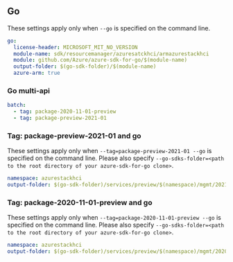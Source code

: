 ## Go

These settings apply only when `--go` is specified on the command line.

```yaml $(go) && $(track2)
go:
  license-header: MICROSOFT_MIT_NO_VERSION
  module-name: sdk/resourcemanager/azuresatckhci/armazurestackhci
  module: github.com/Azure/azure-sdk-for-go/$(module-name)
  output-folder: $(go-sdk-folder)/$(module-name)
  azure-arm: true
```

### Go multi-api

``` yaml $(go) && $(multiapi)
batch:
  - tag: package-2020-11-01-preview
  - tag: package-preview-2021-01
```

### Tag: package-preview-2021-01 and go

These settings apply only when `--tag=package-preview-2021-01 --go` is specified on the command line.
Please also specify `--go-sdks-folder=<path to the root directory of your azure-sdk-for-go clone>`.

```yaml $(tag) == 'package-preview-2021-01' && $(go)
namespace: azurestackhci
output-folder: $(go-sdk-folder)/services/preview/$(namespace)/mgmt/2021-01-01-preview/$(namespace)
```

### Tag: package-2020-11-01-preview and go

These settings apply only when `--tag=package-2020-11-01-preview --go` is specified on the command line.
Please also specify `--go-sdks-folder=<path to the root directory of your azure-sdk-for-go clone>`.

```yaml $(tag) == 'package-2020-11-01-preview' && $(go)
namespace: azurestackhci
output-folder: $(go-sdk-folder)/services/preview/$(namespace)/mgmt/2020-11-01-preview/$(namespace)
```


